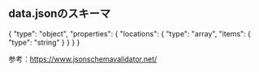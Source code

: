 ## data.jsonのスキーマ
{
  "type": "object",
  "properties": {
    "locations": {
      "type": "array",
      "items": {
        "type": "string"
      }
    }
  }
}

参考：https://www.jsonschemavalidator.net/
